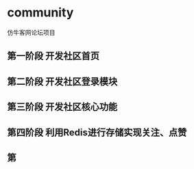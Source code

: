 # community
仿牛客网论坛项目
## 第一阶段 开发社区首页

## 第二阶段 开发社区登录模块

## 第三阶段 开发社区核心功能

## 第四阶段 利用Redis进行存储实现关注、点赞

## 第
